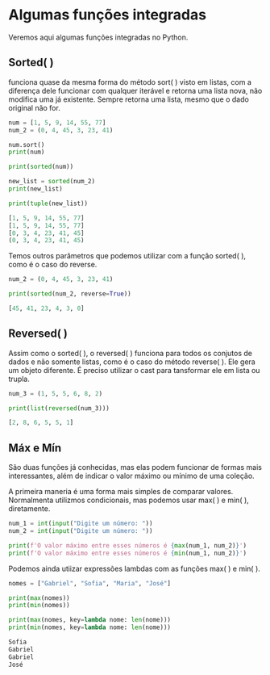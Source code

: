 # Algumas funções integradas

Veremos aqui algumas funções integradas no Python.

## Sorted( )

funciona quase da mesma forma do método sort( ) visto em listas, com a diferença dele funcionar com qualquer iterável e retorna uma lista 
nova, não modifica uma já existente. Sempre retorna uma lista, mesmo que o dado original não for.

```Python
num = [1, 5, 9, 14, 55, 77]
num_2 = (0, 4, 45, 3, 23, 41)

num.sort()
print(num)

print(sorted(num))

new_list = sorted(num_2)
print(new_list)

print(tuple(new_list))
```

```Python
[1, 5, 9, 14, 55, 77]
[1, 5, 9, 14, 55, 77]
[0, 3, 4, 23, 41, 45]
(0, 3, 4, 23, 41, 45)
```

Temos outros parâmetros que podemos utilizar com a função sorted( ), como é o caso do reverse. 

```Python
num_2 = (0, 4, 45, 3, 23, 41)

print(sorted(num_2, reverse=True))
```

```Python
[45, 41, 23, 4, 3, 0]
```

## Reversed( )

Assim como o sorted( ), o reversed( ) funciona para todos os conjutos de dados e não somente listas, como é o caso do método reverse( ). Ele gera um objeto diferente. É preciso
utilizar o cast para tansformar ele em lista ou trupla.

```Python
num_3 = (1, 5, 5, 6, 8, 2)

print(list(reversed(num_3)))
```

```Python
[2, 8, 6, 5, 5, 1]
```

## Máx e Mín 

São duas funções já conhecidas, mas elas podem funcionar de formas mais interessantes, além de indicar o valor máximo ou mínimo de uma coleção.

A primeira maneria é uma forma mais simples de comparar valores. Normalmenta utilizmos condicionais, mas podemos usar max( ) e min( ), diretamente.

```Python
num_1 = int(input("Digite um número: "))
num_2 = int(input("Digite um número: "))

print(f'O valor máximo entre esses números é {max(num_1, num_2)}')
print(f'O valor máximo entre esses números é {min(num_1, num_2)}')

```

Podemos ainda utiizar expressões lambdas com as funções max( ) e min( ).

```Python
nomes = ["Gabriel", "Sofia", "Maria", "José"]

print(max(nomes))
print(min(nomes))

print(max(nomes, key=lambda nome: len(nome)))
print(min(nomes, key=lambda nome: len(nome)))

```

```Python
Sofia
Gabriel
Gabriel
José
```

